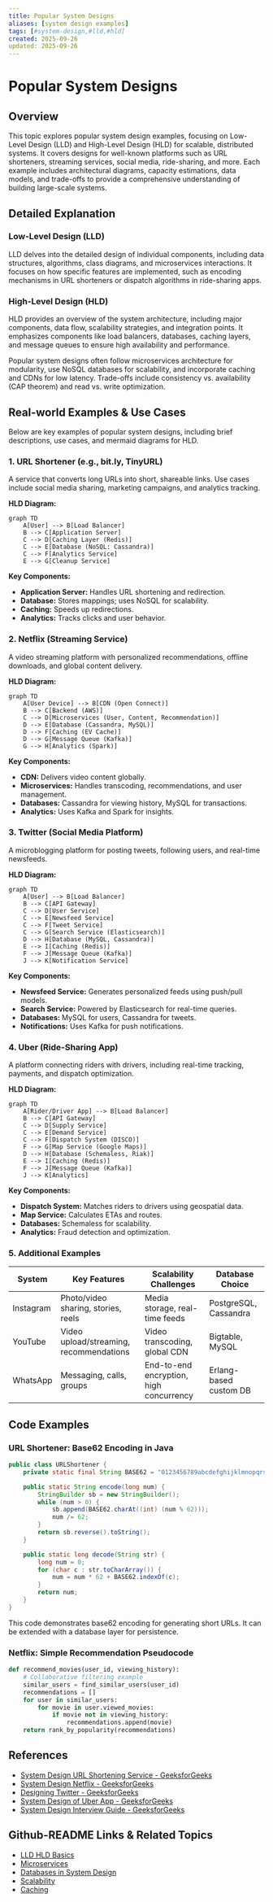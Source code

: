 ```yaml
---
title: Popular System Designs
aliases: [system design examples]
tags: [#system-design,#lld,#hld]
created: 2025-09-26
updated: 2025-09-26
---
```


# Popular System Designs

## Overview

This topic explores popular system design examples, focusing on Low-Level Design (LLD) and High-Level Design (HLD) for scalable, distributed systems. It covers designs for well-known platforms such as URL shorteners, streaming services, social media, ride-sharing, and more. Each example includes architectural diagrams, capacity estimations, data models, and trade-offs to provide a comprehensive understanding of building large-scale systems.

## Detailed Explanation

### Low-Level Design (LLD)

LLD delves into the detailed design of individual components, including data structures, algorithms, class diagrams, and microservices interactions. It focuses on how specific features are implemented, such as encoding mechanisms in URL shorteners or dispatch algorithms in ride-sharing apps.

### High-Level Design (HLD)

HLD provides an overview of the system architecture, including major components, data flow, scalability strategies, and integration points. It emphasizes components like load balancers, databases, caching layers, and message queues to ensure high availability and performance.

Popular system designs often follow microservices architecture for modularity, use NoSQL databases for scalability, and incorporate caching and CDNs for low latency. Trade-offs include consistency vs. availability (CAP theorem) and read vs. write optimization.

## Real-world Examples & Use Cases

Below are key examples of popular system designs, including brief descriptions, use cases, and mermaid diagrams for HLD.

### 1. URL Shortener (e.g., bit.ly, TinyURL)

A service that converts long URLs into short, shareable links. Use cases include social media sharing, marketing campaigns, and analytics tracking.

**HLD Diagram:**

```mermaid
graph TD
    A[User] --> B[Load Balancer]
    B --> C[Application Server]
    C --> D[Caching Layer (Redis)]
    C --> E[Database (NoSQL: Cassandra)]
    C --> F[Analytics Service]
    E --> G[Cleanup Service]
```

**Key Components:**
- **Application Server:** Handles URL shortening and redirection.
- **Database:** Stores mappings; uses NoSQL for scalability.
- **Caching:** Speeds up redirections.
- **Analytics:** Tracks clicks and user behavior.

### 2. Netflix (Streaming Service)

A video streaming platform with personalized recommendations, offline downloads, and global content delivery.

**HLD Diagram:**

```mermaid
graph TD
    A[User Device] --> B[CDN (Open Connect)]
    B --> C[Backend (AWS)]
    C --> D[Microservices (User, Content, Recommendation)]
    D --> E[Database (Cassandra, MySQL)]
    D --> F[Caching (EV Cache)]
    D --> G[Message Queue (Kafka)]
    G --> H[Analytics (Spark)]
```

**Key Components:**
- **CDN:** Delivers video content globally.
- **Microservices:** Handles transcoding, recommendations, and user management.
- **Databases:** Cassandra for viewing history, MySQL for transactions.
- **Analytics:** Uses Kafka and Spark for insights.

### 3. Twitter (Social Media Platform)

A microblogging platform for posting tweets, following users, and real-time newsfeeds.

**HLD Diagram:**

```mermaid
graph TD
    A[User] --> B[Load Balancer]
    B --> C[API Gateway]
    C --> D[User Service]
    C --> E[Newsfeed Service]
    C --> F[Tweet Service]
    C --> G[Search Service (Elasticsearch)]
    D --> H[Database (MySQL, Cassandra)]
    E --> I[Caching (Redis)]
    F --> J[Message Queue (Kafka)]
    J --> K[Notification Service]
```

**Key Components:**
- **Newsfeed Service:** Generates personalized feeds using push/pull models.
- **Search Service:** Powered by Elasticsearch for real-time queries.
- **Databases:** MySQL for users, Cassandra for tweets.
- **Notifications:** Uses Kafka for push notifications.

### 4. Uber (Ride-Sharing App)

A platform connecting riders with drivers, including real-time tracking, payments, and dispatch optimization.

**HLD Diagram:**

```mermaid
graph TD
    A[Rider/Driver App] --> B[Load Balancer]
    B --> C[API Gateway]
    C --> D[Supply Service]
    C --> E[Demand Service]
    C --> F[Dispatch System (DISCO)]
    F --> G[Map Service (Google Maps)]
    D --> H[Database (Schemaless, Riak)]
    E --> I[Caching (Redis)]
    F --> J[Message Queue (Kafka)]
    J --> K[Analytics]
```

**Key Components:**
- **Dispatch System:** Matches riders to drivers using geospatial data.
- **Map Service:** Calculates ETAs and routes.
- **Databases:** Schemaless for scalability.
- **Analytics:** Fraud detection and optimization.

### 5. Additional Examples

| System | Key Features | Scalability Challenges | Database Choice |
|--------|--------------|-------------------------|-----------------|
| Instagram | Photo/video sharing, stories, reels | Media storage, real-time feeds | PostgreSQL, Cassandra |
| YouTube | Video upload/streaming, recommendations | Video transcoding, global CDN | Bigtable, MySQL |
| WhatsApp | Messaging, calls, groups | End-to-end encryption, high concurrency | Erlang-based custom DB |

## Code Examples

### URL Shortener: Base62 Encoding in Java

```java
public class URLShortener {
    private static final String BASE62 = "0123456789abcdefghijklmnopqrstuvwxyzABCDEFGHIJKLMNOPQRSTUVWXYZ";

    public static String encode(long num) {
        StringBuilder sb = new StringBuilder();
        while (num > 0) {
            sb.append(BASE62.charAt((int) (num % 62)));
            num /= 62;
        }
        return sb.reverse().toString();
    }

    public static long decode(String str) {
        long num = 0;
        for (char c : str.toCharArray()) {
            num = num * 62 + BASE62.indexOf(c);
        }
        return num;
    }
}
```

This code demonstrates base62 encoding for generating short URLs. It can be extended with a database layer for persistence.

### Netflix: Simple Recommendation Pseudocode

```python
def recommend_movies(user_id, viewing_history):
    # Collaborative filtering example
    similar_users = find_similar_users(user_id)
    recommendations = []
    for user in similar_users:
        for movie in user.viewed_movies:
            if movie not in viewing_history:
                recommendations.append(movie)
    return rank_by_popularity(recommendations)
```

## References

- [System Design URL Shortening Service - GeeksforGeeks](https://www.geeksforgeeks.org/system-design-url-shortening-service/)
- [System Design Netflix - GeeksforGeeks](https://www.geeksforgeeks.org/system-design/system-design-netflix-a-complete-architecture/)
- [Designing Twitter - GeeksforGeeks](https://www.geeksforgeeks.org/interview-experiences/design-twitter-a-system-design-interview-question/)
- [System Design of Uber App - GeeksforGeeks](https://www.geeksforgeeks.org/system-design/system-design-of-uber-app-uber-system-architecture/)
- [System Design Interview Guide - GeeksforGeeks](https://www.geeksforgeeks.org/interview-experiences/how-to-crack-system-design-round-in-interviews/)

## Github-README Links & Related Topics

- [LLD HLD Basics](../lld-hld-basics/)
- [Microservices](../microservices/)
- [Databases in System Design](../database-design-principles/)
- [Scalability](../scalability/)
- [Caching](../caching/)